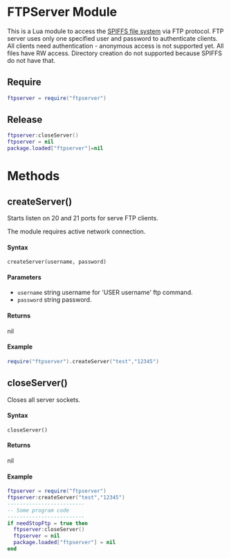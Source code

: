 # FTPServer Module

This is a Lua module to access the [SPIFFS file system](../../docs/en/spiffs.md) via FTP protocol. 
FTP server uses only one specified user and password to authenticate clients.
All clients need authentication - anonymous access is not supported yet.
All files have RW access.
Directory creation do not supported because SPIFFS do not have that.

## Require
```lua
ftpserver = require("ftpserver")
```
## Release
```lua
ftpserver:closeServer()
ftpserver = nil
package.loaded["ftpserver"]=nil
```

# Methods

## createServer()
Starts listen on 20 and 21 ports for serve FTP clients. 

The module requires active network connection.

#### Syntax
`createServer(username, password)`

#### Parameters
- `username` string username for 'USER username' ftp command.
- `password` string password.

#### Returns
nil

#### Example
```lua
require("ftpserver").createServer("test","12345")
```

## closeServer()
Closes all server sockets.

#### Syntax
`closeServer()`

#### Returns
nil

#### Example
```lua
ftpserver = require("ftpserver")
ftpserver:createServer("test","12345")
-------------------------
-- Some program code
-------------------------
if needStopFtp = true then
  ftpserver:closeServer()
  ftpserver = nil
  package.loaded["ftpserver"] = nil
end
```

